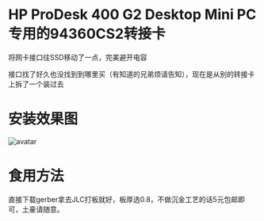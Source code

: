 # HP ProDesk 400 G2 Desktop Mini PC专用的94360CS2转接卡
将网卡接口往SSD移动了一点，完美避开电容

接口找了好久也没找到到哪里买（有知道的兄弟烦请告知），现在是从别的转接卡上拆了一个装过去
# 安装效果图
![avatar](https://github.com/dragonbbc/hp400g2_macap2ngff/blob/main/%E5%AE%89%E8%A3%85%E6%95%88%E6%9E%9C%E5%9B%BE/%E5%AE%89%E8%A3%85%E6%95%88%E6%9E%9C%E5%9B%BE.png)
# 食用方法
直接下载gerber拿去JLC打板就好，板厚选0.8，不做沉金工艺的话5元包邮即可，土豪请随意。
